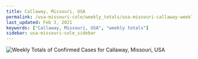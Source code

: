 ```yaml
---
title: Callaway, Missouri, USA
permalink: /usa-missouri-cole/weekly_totals/usa-missouri-callaway-weekly_totals.html
last_updated: Feb 3, 2021
keywords: ["Callaway, Missouri, USA", "weekly totals"]
sidebar: usa-missouri-cole_sidebar
---
```


![Weekly Totals of Confirmed Cases for Callaway, Missouri, USA](/covid_tracker/images/graphs/usa-missouri-callaway-weekly_totals_graph.png)
